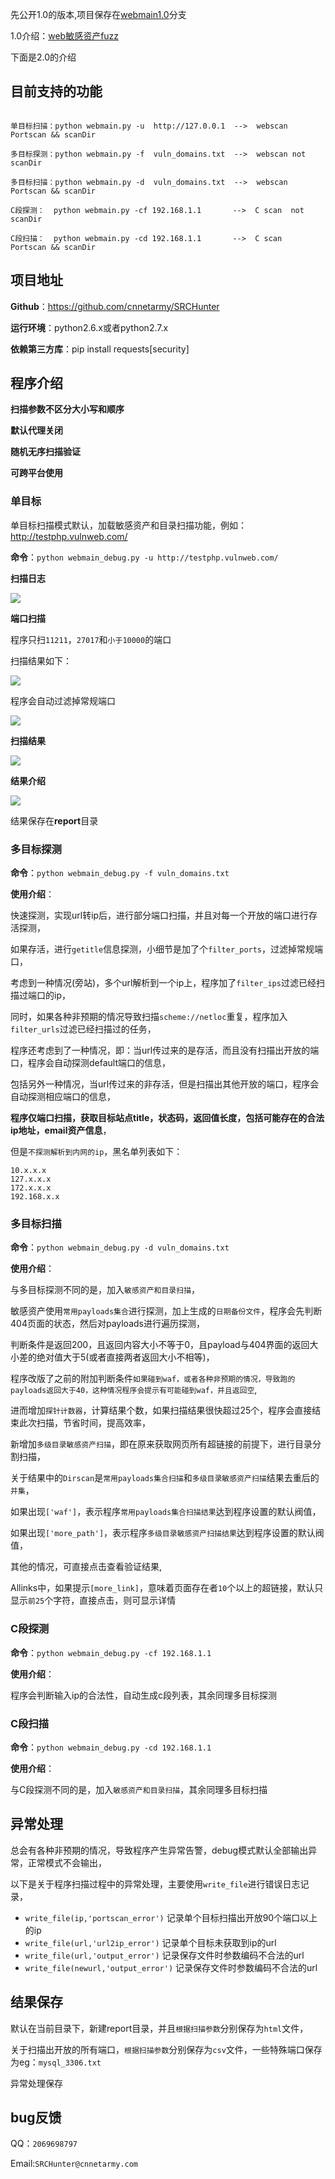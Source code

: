 先公开1.0的版本,项目保存在[webmain1.0](https://github.com/cnnetarmy/SRCHunter/tree/webmain1.0)分支

1.0介绍：[web敏感资产fuzz](http://www.cnnetarmy.com/web%E6%95%8F%E6%84%9F%E8%B5%84%E4%BA%A7fuzz/)

下面是2.0的介绍

## 目前支持的功能

```

单目标扫描：python webmain.py -u  http://127.0.0.1  -->  webscan Portscan && scanDir

多目标探测：python webmain.py -f  vuln_domains.txt  -->  webscan not scanDir

多目标扫描：python webmain.py -d  vuln_domains.txt  -->  webscan Portscan && scanDir

C段探测：  python webmain.py -cf 192.168.1.1       -->  C scan  not scanDir

C段扫描：  python webmain.py -cd 192.168.1.1       -->  C scan  Portscan && scanDir

```

## 项目地址

**Github**：https://github.com/cnnetarmy/SRCHunter

**运行环境**：python2.6.x或者python2.7.x

**依赖第三方库**：pip install requests[security]

## 程序介绍

**扫描参数不区分大小写和顺序**

**默认代理关闭**

**随机无序扫描验证**

**可跨平台使用**

### 单目标

单目标扫描模式默认，加载敏感资产和目录扫描功能，例如：http://testphp.vulnweb.com/

**命令**：`python webmain_debug.py -u http://testphp.vulnweb.com/`

**扫描日志**

![](./img/debug_log.jpg)

**端口扫描**

程序只扫`11211`，`27017`和`小于10000`的端口

扫描结果如下：

![](./img/portscan_result.jpg)

程序会自动过滤掉常规端口

![](./img/special_openport.jpg)

**扫描结果**

![](./img/debug_result.jpg)

**结果介绍**

![](./img/debug_detial_result.jpg)

结果保存在**report**目录

### 多目标探测

**命令**：`python webmain_debug.py -f vuln_domains.txt`

**使用介绍**：

快速探测，实现url转ip后，进行部分端口扫描，并且对每一个开放的端口进行存活探测，

如果存活，进行`getitle`信息探测，小细节是加了个`filter_ports`，过滤掉常规端口，

考虑到一种情况(旁站)，多个url解析到一个ip上，程序加了`filter_ips`过滤已经扫描过端口的ip，

同时，如果各种非预期的情况导致扫描`scheme://netloc`重复，程序加入`filter_urls`过滤已经扫描过的任务，

程序还考虑到了一种情况，即：当url传过来的是存活，而且没有扫描出开放的端口，程序会自动探测default端口的信息，

包括另外一种情况，当url传过来的非存活，但是扫描出其他开放的端口，程序会自动探测相应端口的信息，

**程序仅端口扫描，获取目标站点title，状态码，返回值长度，包括可能存在的合法ip地址，email资产信息**，

但是`不探测解析到内网的ip`，黑名单列表如下：

```
10.x.x.x
127.x.x.x
172.x.x.x
192.168.x.x
```

### 多目标扫描

**命令**：`python webmain_debug.py -d vuln_domains.txt`

**使用介绍**：

与多目标探测不同的是，加入`敏感资产和目录扫描`，

敏感资产使用`常用payloads集合`进行探测，加上生成的`日期备份文件`，程序会先判断404页面的状态，然后对payloads进行遍历探测，

判断条件是返回200，且返回内容大小不等于0，且payload与404界面的返回大小差的绝对值大于5(或者直接两者返回大小不相等)，

程序改版了之前的附加判断条件`如果碰到waf，或者各种非预期的情况，导致跑的payloads返回大于40，这种情况程序会提示有可能碰到waf，并且返回空`,

进而增加`探针计数器`，计算结果个数，如果扫描结果很快超过25个，程序会直接结束此次扫描，节省时间，提高效率，

新增加`多级目录敏感资产扫描`，即在原来获取网页所有超链接的前提下，进行目录分割扫描，

关于结果中的`Dirscan`是`常用payloads集合扫描`和`多级目录敏感资产扫描`结果去重后的`并集`，

如果出现`['waf']`，表示程序`常用payloads集合扫描结果`达到程序设置的默认阀值，

如果出现`['more_path']`，表示程序`多级目录敏感资产扫描结果`达到程序设置的默认阀值，

其他的情况，可直接点击查看验证结果,

Allinks中，如果提示`[more_link]`，意味着页面存在者`10`个以上的超链接，默认只显示`前25`个字符，直接点击，则可显示详情

### C段探测

**命令**：`python webmain_debug.py -cf 192.168.1.1`

**使用介绍**：

程序会判断输入ip的合法性，自动生成c段列表，其余同理多目标探测

### C段扫描

**命令**：`python webmain_debug.py -cd 192.168.1.1`

**使用介绍**：

与C段探测不同的是，加入`敏感资产和目录扫描`，其余同理多目标扫描

## 异常处理

总会有各种非预期的情况，导致程序产生异常告警，debug模式默认全部输出异常，正常模式不会输出，

以下是关于程序扫描过程中的异常处理，主要使用`write_file`进行错误日志记录，

- `write_file(ip,'portscan_error')`    记录单个目标扫描出开放90个端口以上的ip
- `write_file(url,'url2ip_error')`     记录单个目标未获取到ip的url
- `write_file(url,'output_error')`     记录保存文件时参数编码不合法的url
- `write_file(newurl,'output_error')`  记录保存文件时参数编码不合法的url

## 结果保存

默认在当前目录下，新建report目录，并且`根据扫描参数`分别保存为`html`文件，

关于扫描出开放的所有端口，`根据扫描参数`分别保存为`csv`文件，一些特殊端口保存为eg：`mysql_3306.txt`

异常处理保存

## bug反馈

QQ：`2069698797`

Email:`SRCHunter@cnnetarmy.com`
